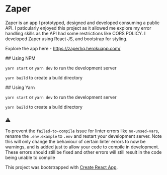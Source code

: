 # Zaper

Zaper is an app I prototyped, designed and developed consuming a public API. I paticularly enjoyed this project as it allowed me explore my error handling skills as the API had some restrictions like CORS POLICY. I developed Zaper using React JS, and bootstrap for styling.

Explore the app here - https://zaperhq.herokuapp.com/

## Using NPM

`yarn start` or `yarn dev`  to run the development server

`yarn build` to create a build directory

## Using Yarn

`yarn start` or `yarn dev`  to run the development server

`yarn build` to create a build directory

### ⚠️

To prevent the `failed-to-compile` issue for linter errors like `no-unsed-vars`, rename the `.env.example` to `.env` and restart your development server. Note this will only change the behaviour of certain linter errors to now be warnings, and is added just to allow your code to compile in development. These errors should still be fixed and other errors will still result in the code being unable to compile

This project was bootstrapped with [Create React App](https://github.com/facebook/create-react-app).

